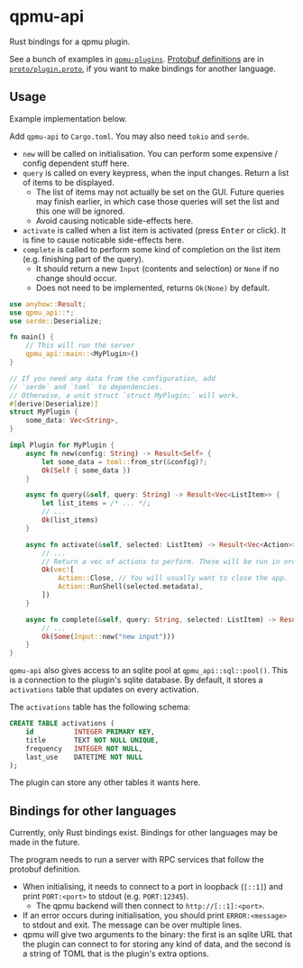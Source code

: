# qpmu-api

Rust bindings for a qpmu plugin.

See a bunch of examples in [`qpmu-plugins`](https://github.com/blorbb/qpmu-plugins). [Protobuf definitions](https://protobuf.dev/) are in [`proto/plugin.proto`](./proto/plugin.proto), if you want to make bindings for another language.

## Usage

Example implementation below.

Add `qpmu-api` to `Cargo.toml`. You may also need `tokio` and `serde`.

-   `new` will be called on initialisation. You can perform some expensive / config dependent stuff here.
-   `query` is called on every keypress, when the input changes. Return a list of items to be displayed.
    -   The list of items may not actually be set on the GUI. Future queries may finish earlier, in which case those queries will set the list and this one will be ignored.
    -   Avoid causing noticable side-effects here.
-   `activate` is called when a list item is activated (press <kbd>Enter</kbd> or click). It is fine to cause noticable side-effects here.
-   `complete` is called to perform some kind of completion on the list item (e.g. finishing part of the query).
    -   It should return a new `Input` (contents and selection) or `None` if no change should occur.
    -   Does not need to be implemented, returns `Ok(None)` by default.

```rs
use anyhow::Result;
use qpmu_api::*;
use serde::Deserialize;

fn main() {
    // This will run the server
    qpmu_api::main::<MyPlugin>()
}

// If you need any data from the configuration, add
// `serde` and `toml` to dependencies.
// Otherwise, a unit struct `struct MyPlugin;` will work.
#[derive(Deserialize)]
struct MyPlugin {
    some_data: Vec<String>,
}

impl Plugin for MyPlugin {
    async fn new(config: String) -> Result<Self> {
        let some_data = toml::from_str(&config)?;
        Ok(Self { some_data })
    }

    async fn query(&self, query: String) -> Result<Vec<ListItem>> {
        let list_items = /* ... */;
        // ...
        Ok(list_items)
    }

    async fn activate(&self, selected: ListItem) -> Result<Vec<Action>> {
        // ...
        // Return a vec of actions to perform. These will be run in order.
        Ok(vec![
            Action::Close, // You will usually want to close the app.
            Action::RunShell(selected.metadata),
        ])
    }

    async fn complete(&self, query: String, selected: ListItem) -> Result<Option<Input>> {
        // ...
        Ok(Some(Input::new("new input")))
    }
}
```

`qpmu-api` also gives access to an sqlite pool at `qpmu_api::sql::pool()`. This is a connection to the plugin's sqlite database. By default, it stores a `activations` table that updates on every activation.

The `activations` table has the following schema:

```sql
CREATE TABLE activations (
    id          INTEGER PRIMARY KEY,
    title       TEXT NOT NULL UNIQUE,
    frequency   INTEGER NOT NULL,
    last_use    DATETIME NOT NULL
);
```

The plugin can store any other tables it wants here.

## Bindings for other languages

Currently, only Rust bindings exist. Bindings for other languages may be made in the future.

The program needs to run a server with RPC services that follow the protobuf definition.

-   When initialising, it needs to connect to a port in loopback (`[::1]`) and print `PORT:<port>` to stdout (e.g. `PORT:12345`).
    -   The qpmu backend will then connect to `http://[::1]:<port>`.
-   If an error occurs during initialisation, you should print `ERROR:<message>` to stdout and exit. The message can be over multiple lines.
-   qpmu will give two arguments to the binary: the first is an sqlite URL that the plugin can connect to for storing any kind of data, and the second is a string of TOML that is the plugin's extra options.
